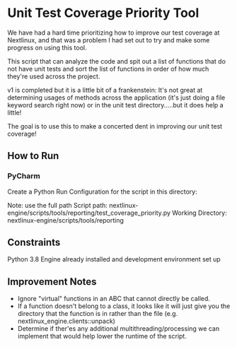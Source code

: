 # Unit Test Coverage Priority Tool

We have had a hard time prioritizing how to improve our test coverage at Nextlinux, and that was a problem I had set out to try and make some progress on using this tool.

This script that can analyze the code and spit out a list of functions that do not have unit tests and sort the list of functions in order of how much they're used across the project.

v1 is completed but it is a little bit of a frankenstein:
     It's not great at determining usages of methods across the application (it's just doing a file keyword search right now) or in the unit test directory.....but it does help a little!

The goal is to use this to make a concerted dent in improving our unit test coverage!


## How to Run

### PyCharm
Create a Python Run Configuration for the script in this directory:

Note: use the full path
Script path: nextlinux-engine/scripts/tools/reporting/test_coverage_priority.py
Working Directory: nextlinux-engine/scripts/tools/reporting



## Constraints

Python 3.8
Engine already installed and development environment set up


## Improvement Notes
- Ignore "virtual" functions in an ABC that cannot directly be called.
- If a function doesn't belong to a class, it looks like it will just give you the directory that the function is in rather than the file (e.g. nextlinux_engine.clients::unpack)
- Determine if ther'es any additional multithreading/processing we can implement that  would help lower the runtime of the script.